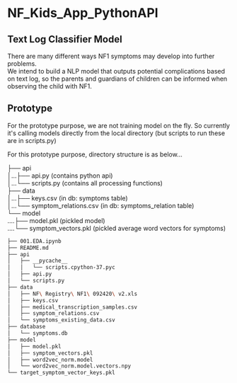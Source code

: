 # NF_Kids_App_PythonAPI
 

## Text Log Classifier Model
There are many different ways NF1 symptoms may develop into further problems.    
We intend to build a NLP model that outputs potential complications based on text log, so the parents and guardians of children can be informed when observing the child with NF1.   

## Prototype
   
For the prototype purpose, we are not training model on the fly. So currently it's calling models directly from the local directory (but scripts to run these are in scripts.py)   

For this prototype purpose, directory structure is as below...   

├── api  
│...├── api.py (contains python api)  
│...└── scripts.py (contains all processing functions)   
├── data   
│...├── keys.csv (in db: symptoms table)   
│...└── symptom_relations.csv (in db: symptoms_relation table)   
└── model   
....├── model.pkl (pickled model)   
....└── symptom_vectors.pkl (pickled average word vectors for symptoms)   
```bash
├── 001.EDA.ipynb
├── README.md
├── api
│   ├── __pycache__
│   │   └── scripts.cpython-37.pyc
│   ├── api.py
│   └── scripts.py
├── data
│   ├── NF\ Registry\ NF1\ 092420\ v2.xls
│   ├── keys.csv
│   ├── medical_transcription_samples.csv
│   ├── symptom_relations.csv
│   └── symptoms_existing_data.csv
├── database
│   └── symptoms.db
├── model
│   ├── model.pkl
│   ├── symptom_vectors.pkl
│   ├── word2vec_norm.model
│   └── word2vec_norm.model.vectors.npy
└── target_symptom_vector_keys.pkl
```
